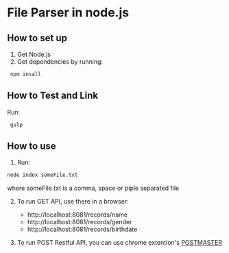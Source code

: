 File Parser in node.js
==================================================

How to set up
--------------------------------------
1. Get Node.js
2. Get dependencies by running:
```bash
 npm insall
```

How to Test and Link
--------------------------------------
Run:
```bash
 gulp
```

How to use
--------------------------------------
1. Run:
```bash
node index someFile.txt
```

where someFile.txt is a comma, space or piple separated file

2. To run GET API,  use there in a browser:
    - http://localhost:8081/records/name
    - http://localhost:8081/records/gender
    - http://localhost:8081/records/birthdate


3. To run POST Restful API, you can use chrome extention's [POSTMASTER](https://chrome.google.com/webstore/detail/postman/fhbjgbiflinjbdggehcddcbncdddomop)
